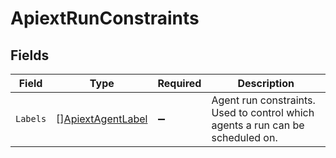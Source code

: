 # ApiextRunConstraints


## Fields

| Field                                                                          | Type                                                                           | Required                                                                       | Description                                                                    |
| ------------------------------------------------------------------------------ | ------------------------------------------------------------------------------ | ------------------------------------------------------------------------------ | ------------------------------------------------------------------------------ |
| `Labels`                                                                       | [][ApiextAgentLabel](../../models/shared/apiextagentlabel.md)                  | :heavy_minus_sign:                                                             | Agent run constraints. Used to control which agents a run can be scheduled on. |